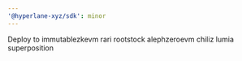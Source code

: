 ```yaml
---
'@hyperlane-xyz/sdk': minor
---
```


Deploy to immutablezkevm rari rootstock alephzeroevm chiliz lumia superposition
